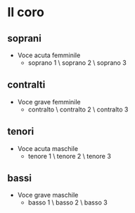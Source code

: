# Il coro

## soprani
- Voce acuta femminile
  - soprano 1 \\ soprano 2 \\ soprano 3

## contralti
- Voce grave femminile
  - contralto \\ contralto 2 \\ contralto 3

## tenori
- Voce acuta maschile
  - tenore 1 \\ tenore 2 \\ tenore 3

## bassi
- Voce grave maschile
  - basso 1 \\ basso 2 \\ basso 3
